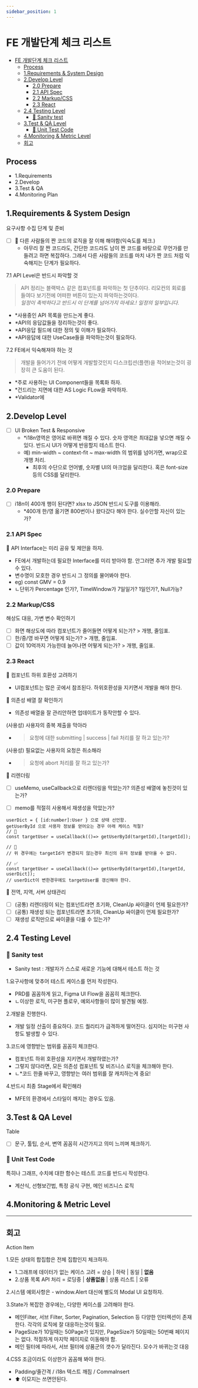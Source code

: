 ```yaml
---
sidebar_position: 1
---
```


# FE 개발단계 체크 리스트  

- [FE 개발단계 체크 리스트](#fe-개발단계-체크-리스트)
  - [Process](#process)
  - [1.Requirements \& System Design](#1requirements--system-design)
  - [2.Develop Level](#2develop-level)
    - [2.0 Prepare](#20-prepare)
    - [2.1 API Spec](#21-api-spec)
    - [2.2 Markup/CSS](#22-markupcss)
    - [2.3 React](#23-react)
  - [2.4 Testing Level](#24-testing-level)
    - [📌 Sanity test](#-sanity-test)
  - [3.Test \& QA Level](#3test--qa-level)
    - [📌 Unit Test Code](#-unit-test-code)
  - [4.Monitoring \& Metric Level](#4monitoring--metric-level)
  - [회고](#회고)

## Process

- 1.Requirements 
- 2.Develop    
- 3.Test & QA   
- 4.Monitoring Plan    

## 1.Requirements & System Design

요구사항 수집 단계 및 준비

- [ ] 📌 다른 사람들의 짠 코드의 로직을 잘 이해 해야함(익숙도를 체크.)  
    - 아무리 잘 짠 코드라도, 간단한 코드라도 남이 짠 코드를 바탕으로 무언가를 만들려고 하면 복잡하다. 그래서 다른 사람들의 코드를 마치 내가 짠 코드 처럼 익숙해지는 단계가 필요하다.  

7.1 API Level은 반드시 파악할 것  
>API 정리는 블랙박스 같은 컴포넌트를 파악하는 첫 단추이다. 리모컨의 회로를 들여다 보기전에 어떠한 버튼이 있는지 파악하는것이다.  
>*일정이 촉박하다고 반드시 이 단계를 넘어가지 마세요.! 일정의 일부입니다.* 
- *사용중인 API 목록을 만드는게 좋다.  
- *API의 응답값들을 정리하는것이 좋다.  
- *API응답 필드에 대한 정의 및 이해가 필요하다.  
- *API응답에 대한 UseCase들을 파악하는것이 필요하다.  

7.2 FE에서 익숙해져야 하는 것  
>개발을 들어가기 전에 어떻게 개발할것인지 디스크립션(플랜)을 적어보는것이 굉장히 큰 도움이 된다.    
- *주로 사용하는 UI Component들을 목록화 하자.  
- *건드리는 지면에 대한 AS Logic FLow을 파악하자.  
- *Validator에   


## 2.Develop Level

- [ ] UI Broken Test & Responsive 
  - *i18n영역은 영어로 바뀌면 깨질 수 있다. 숫자 영역은 최대값을 넣으면 깨질 수 있다. 반드시 UI가 어떻게 반응할지 테스트 한다.  
  - 예) min-width ~ context-fit ~ max-width 의 범위를 넘어가면, wrap으로 개행 처리.   
    - 최후의 수단으로 언어별, 숫자별 UI의 마크업을 달리한다. 혹은 font-size 등의 CSS를 달리한다.   

### 2.0 Prepare  

- [ ] i18n이 400개 행이 된다면? xlsx to JSON 반드시 도구를 이용해라.  
  - *400개 한/영 옮기면 800번이나 왔다갔다 해야 한다. 실수안할 자신이 있는가?  

### 2.1 API Spec  

📌 API Interface는 미리 공유 및 제안을 하자.  
- FE에서 개발하는데 필요한 Interface를 미리 받아야 함. 안그러면 추가 개발 필요할 수 있다.    
- 변수명이 모호한 경우 반드시 그 정의를 물어봐야 한다.  
- eg) const GMV = 0.9  
- ㄴ단위가 Percentage 인가?, TimeWindow가 7일일가? 1일인가?, Null가능?  

### 2.2 Markup/CSS  

해상도 대응, 가변 변수 확인하기  
- [ ] 화면 해상도에 따라 컴포넌트가 줄어들면 어떻게 되는가? > 개행, 줄임표.  
- [ ] 한/중/영 바꾸면 어떻게 되는가? > 개행, 줄임표.  
- [ ] 값이 10억까지 가능한데 늘어나면 어떻게 되는가? > 개행, 줄임표.   

### 2.3 React  


📌 컴포넌트 하위 호환성 고려하기  
- UI컴포넌트는 많은 곳에서 참조된다. 하위호환성을 지키면서 개발을 해야 한다.  

📌 의존성 배열 잘 확인하기  
- 의존성 배열을 잘 관리안하면 업데이트가 동작안할 수 있다.  

(사용성) 사용자의 중복 제출을 막아라  
- >요청에 대한 submitting | success | fail 처리를 잘 하고 있는가?  

(사용성) 필요없는 사용자의 요청은 취소해라    
- >요청에 abort 처리를 잘 하고 있는가?  

📌 리렌더링  
- [ ] useMemo, useCallback으로 리렌더링을 막았는가? 의존성 배열에 놓친것이 있는가?  
- [ ] memo를 적절히 사용해서 재생성을 막았는가?  

 
```
userDict = { [id:number]:User } 으로 상태 선언함.
getUserById 으로 사용자 정보를 얻어오는 경우 아래 케이스 적절?
// 👃
const targetUser = useCallback(()=> getUserById(targetId),[targetId]);

// 👀
// 위 경우에는 targetId가 변경되지 않는경우 최신의 유저 정보를 받아올 수 없다.

// ✅
const targetUser = useCallback(()=> getUserById(targetId),[targetId, userDict]);
// userDict이 변한경우에도 targetUser를 갱신해야 한다.  

```

📌 전역, 지역, 서버 상태관리 
- [ ] (공통) 리렌더링이 되는 컴포넌트라면 초기화, CleanUp 싸이클이 언제 필요한가?    
- [ ] (공통) 재생성 되는 컴포넌트라면 초기화, CleanUp 싸이클이 언제 필요한가?  
- [ ] 재생성 로직만으로 싸이클을 다룰 수 있는가?  

## 2.4 Testing Level 

### 📌 Sanity test   

- Sanity test : 개발자가 스스로 새로운 기능에 대해서 테스트 하는 것  

1.요구사항에 맞추어 테스트 케이스를 먼저 작성한다.    
- PRD를 꼼꼼하게 읽고, Figma UI Flow을 꼼꼼히 체크한다. 
- ㄴ이상한 로직, 미구현 플로우, 예외사항들이 많이 발견될 예정.   

2.개발을 진행한다.  
- 개발 일정 산출이 중요하다. 코드 퀄리티가 급격하게 떨어진다. 심지어는 미구현 사항도 발생할 수 있다.  

3.코드에 영향받는 범위를 꼼꼼히 체크한다.  
- 컴포넌트 하위 호환성을 지키면서 개발하였는가?  
- 그렇지 않다라면, 모든 의존성 컴포넌트 및 비즈니스 로직을 체크해야 한다.  
- ㄴ*코드 한줄 바꾸고, 영향받는 여러 범위를 잘 캐치하는게 중요!  

4.반드시 최종 Stage에서 확인해라  
- MFE의 환경에서 스타일이 깨지는 경우도 있음.  




## 3.Test & QA Level  

Table
- [ ] 문구, 툴팁, 순서, 변역 꼼꼼히 시간가지고 의미 느끼며 체크하기.  

### 📌 Unit Test Code  

특히나 그래프, 수치에 대한 함수는 테스트 코드를 반드시 작성한다.  
- 계산식, 선형보간법, 특정 공식 구현, 메인 비즈니스 로직  

## 4.Monitoring & Metric Level


--- 

## 회고  

Action Item    

1.모든 상태의 합집합은 전체 집합인지 체크하자.  
- 1.그래프에 데이터가 없는 케이스 고려 = 상승 | 하락 | 동일 | **없음**   
- 2.상품 목록 API 처리 = 로딩중 | **상품없음** | 상품 리스트 | 오류  

2.시스템 예외사항은 - window.Alert 대신에 별도의 Modal UI 요청하자.    

3.State가 복잡한 경우에는, 다양한 케이스를 고려해야 한다.  
- 메인Filter, 서브 Filter, Sorter, Pagination, Selection 등 다양한 인터렉션이 존재한다. 각각의 로직에 잘 대응하는것이 필요.  
- PageSize가 10일때는 50Page가 있지만, PageSize가 50일때는 50번째 페이지는 없다. 적절하게 마지막 페이지로 이동해야 함.  
- 메인 필터에 따라서, 서브 필터에 상품군의 갯수가 달라진다. 모수가 바뀌는것 대응    

4.CSS 조금이라도 이상한가 꼼꼼해 봐야 한다.  
- Padding/줄간격 / i18n 텍스트 깨짐 / CommaInsert  
- ⬆️ 이모지는 쓰면안된다.  

